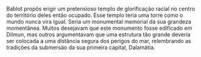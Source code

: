 ﻿Bablot propôs erigir um pretensioso templo de glorificação racial no centro do território deles então ocupado. Esse templo teria uma torre como o mundo nunca vira igual. Seria um monumental memorial da sua grandeza momentânea. Muitos desejavam que este monumento fosse edificado em Dilmun, mas outros argumentavam que uma estrutura tão grande deveria ser colocada a uma distância segura dos perigos do mar, relembrando as tradições da submersão da sua primeira capital, Dalamátia.